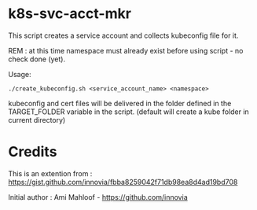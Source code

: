 # k8s-svc-acct-mkr

This script creates a service account and collects kubeconfig file for it.

REM : at this time namespace must already exist before using script - no check done (yet).

Usage:

```./create_kubeconfig.sh <service_account_name> <namespace>```

kubeconfig and cert files will be delivered in the folder defined in the TARGET_FOLDER variable in the script. (default will create a kube folder in current directory)

# Credits
This is an extention from : https://gist.github.com/innovia/fbba8259042f71db98ea8d4ad19bd708

Initial author : Ami Mahloof -  https://github.com/innovia
